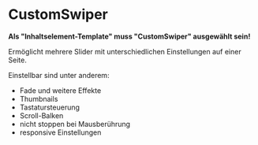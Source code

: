 # CustomSwiper

**Als "Inhaltselement-Template" muss "CustomSwiper" ausgewählt sein!**


Ermöglicht mehrere Slider mit unterschiedlichen Einstellungen auf einer Seite. 

Einstellbar sind unter anderem:
- Fade und weitere Effekte
- Thumbnails
- Tastatursteuerung
- Scroll-Balken
- nicht stoppen bei Mausberührung
- responsive Einstellungen
